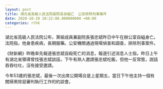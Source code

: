 ```yaml
---
layout: post
title: 湖北省高級人民法院副院長自縊亡　公安排除刑事案件
date: 2020-10-20 10:22:08.000000000 +08:00
categories: rthk
---
```


湖北省高級人民法院公布，黨組成員兼副院長張忠斌昨日中午在辦公室自縊身亡。法院指，他身患疾病，長期服藥。公安機關通過現場偵查和調查，排除刑事案件。

《財新網》昨晚率先報道張忠斌自殺死亡的消息，報道引述消息人士指，昨日上午有湖北省領導曾找張忠斌談話，下午有熟人邀請張忠斌吃飯，但他一反常態，説話吞吞吐吐，沒有接受邀請。

今年53歲的張忠斌，最後一次出席公開場合是上星期五，當日下午他主持一個有關掃黑除惡審判執行工作的約談會。
